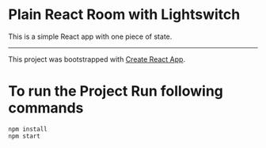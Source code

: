 # Plain React Room with Lightswitch

This is a simple React app with one piece of state.

---

This project was bootstrapped with [Create React App](https://github.com/facebook/create-react-app).

# To run the Project Run following commands
```
npm install 
npm start
```
